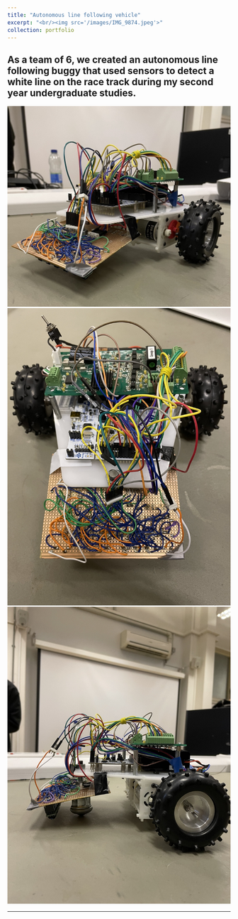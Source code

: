 ```yaml
---
title: "Autonomous line following vehicle"
excerpt: "<br/><img src='/images/IMG_9874.jpeg'>"
collection: portfolio
---
```

As a team of 6, we created an autonomous line following buggy that used sensors to detect a white line on the race track during my second year undergraduate studies.
---
<img src='/images/IMG_9874.jpeg'>
<img src='/images/Buggy_birdview.PNG'>

<img src='/images/Buggy_side.PNG'>

---
